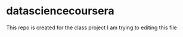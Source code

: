 datasciencecoursera
===================

This repo is created for the class project
I am trying to editing this file